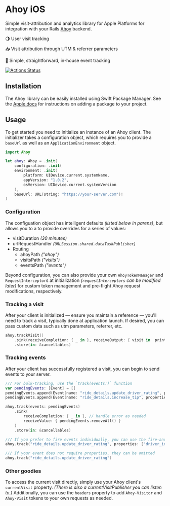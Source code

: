 # Ahoy iOS

Simple visit-attribution and analytics library for Apple Platforms for integration with your Rails [Ahoy](http://github.com/ankane/ahoy) backend.

🌖 User visit tracking

📥 Visit attribution through UTM & referrer parameters

📆 Simple, straightforward, in-house event tracking

[![Actions Status](https://github.com/namolnad/ahoy-ios/workflows/tests/badge.svg)](https://github.com/namolnad/ahoy-ios/actions)

## Installation

The Ahoy library can be easily installed using Swift Package Manager. See the [Apple docs](https://developer.apple.com/documentation/xcode/adding_package_dependencies_to_your_app) for instructions on adding a package to your project.

## Usage

To get started you need to initialize an instance of an Ahoy client. The initializer takes a configuration object, which requires you to provide a `baseUrl` as well as an `ApplicationEnvironment` object.
``` swift
import Ahoy

let ahoy: Ahoy = .init(
    configuration: .init(
    environment: .init(
        platform: UIDevice.current.systemName,
        appVersion: "1.0.2",
        osVersion: UIDevice.current.systemVersion
    ),
    baseUrl: URL(string: "https://your-server.com")!
)
```
### Configuration
The configuation object has intelligent defaults _(listed below in parens)_, but allows you to a to provide overrides for a series of values:
- visitDuration _(30 minutes)_
- urlRequestHandler _(`URLSession.shared.dataTaskPublisher`)_
- Routing
    - ahoyPath _("ahoy")_
    - visitsPath _("visits")_
    - eventsPath _("events")_

Beyond configuration, you can also provide your own `AhoyTokenManager` and `RequestInterceptor`s at initialization _(`requestInterceptors` can be modified later)_ for custom token management and pre-flight Ahoy request modifications, respectively.

### Tracking a visit
After your client is initialized — ensure you maintain a reference — you'll need to track a visit, typically done at application launch. If desired, you can pass custom data such as utm parameters, referrer, etc.

``` swift
ahoy.trackVisit()
    .sink(receiveCompletion: { _ in }, receiveOutput: { visit in  print(visit) })
    .store(in: &cancellables)
```

### Tracking events
After your client has successfully registered a visit, you can begin to send events to your server.
``` swift
/// For bulk-tracking, use the `track(events:)` function
var pendingEvents: [Event] = []
pendingEvents.append(Event(name: "ride_details.update_driver_rating", properties: ["driver_id": 4]))
pendingEvents.append(Event(name: "ride_details.increase_tip", properties: ["driver_id": 4]))

ahoy.track(events: pendingEvents)
    .sink(
        receiveCompletion: { _ in }, // handle error as needed
        receiveValue: { pendingEvents.removeAll() }
    )
    .store(in: &cancellables)

/// If you prefer to fire events individually, you can use the fire-and-forget convenience method
ahoy.track("ride_details.update_driver_rating", properties: ["driver_id": 4])

/// If your event does not require properties, they can be omitted
ahoy.track("ride_details.update_driver_rating")
```

### Other goodies
To access the current visit directly, simply use your Ahoy client's `currentVisit` property. _(There is also a currentVisitPublisher you can listen to.)_ Additionally, you can use the `headers` property to add `Ahoy-Visitor` and `Ahoy-Visit` tokens to your own requests as needed.
